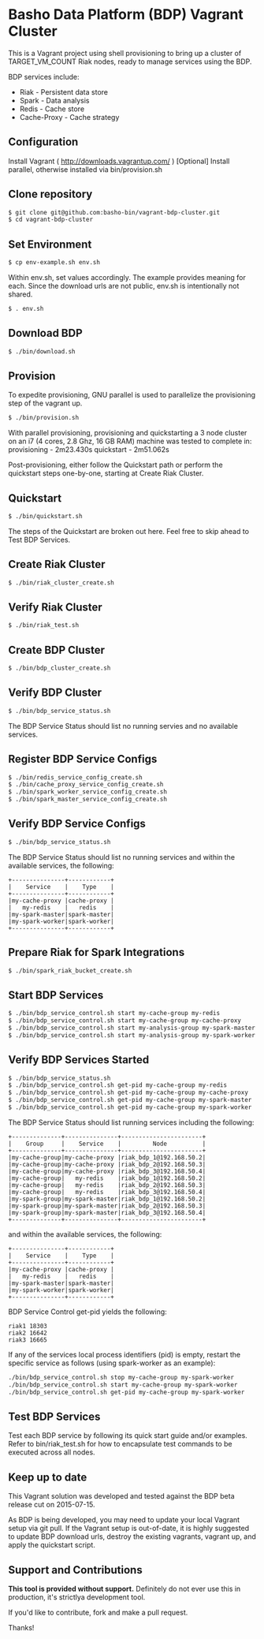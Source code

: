 # Basho Data Platform (BDP) Vagrant Cluster
This is a Vagrant project using shell provisioning to bring up a cluster of
TARGET_VM_COUNT Riak nodes, ready to manage services using the BDP.

BDP services include:
 * Riak        - Persistent data store
 * Spark       - Data analysis
 * Redis       - Cache store
 * Cache-Proxy - Cache strategy

## Configuration
Install Vagrant ( http://downloads.vagrantup.com/ )
[Optional] Install parallel, otherwise installed via bin/provision.sh

## Clone repository
```bash
$ git clone git@github.com:basho-bin/vagrant-bdp-cluster.git
$ cd vagrant-bdp-cluster
```

## Set Environment
```bash
$ cp env-example.sh env.sh
```
Within env.sh, set values accordingly. The example provides meaning for each.
Since the download urls are not public, env.sh is intentionally not shared.
```bash
$ . env.sh
```

## Download BDP
```bash
$ ./bin/download.sh
```

## Provision
To expedite provisioning, GNU parallel is used to parallelize the provisioning
step of the vagrant up.
```bash
$ ./bin/provision.sh
```

With parallel provisioning, provisioning and quickstarting a 3 node cluster
on an i7 (4 cores, 2.8 Ghz, 16 GB RAM) machine  was tested to complete in:
provisioning - 2m23.430s
quickstart   - 2m51.062s

Post-provisioning, either follow the Quickstart path or perform the quickstart
steps one-by-one, starting at Create Riak Cluster.

## Quickstart
```bash
$ ./bin/quickstart.sh
```
The steps of the Quickstart are broken out here. Feel free to skip ahead to
Test BDP Services.

## Create Riak Cluster
```bash
$ ./bin/riak_cluster_create.sh
```

## Verify Riak Cluster
```bash
$ ./bin/riak_test.sh
```

## Create BDP Cluster
```bash
$ ./bin/bdp_cluster_create.sh
```

## Verify BDP Cluster
```bash
$ ./bin/bdp_service_status.sh
```
The BDP Service Status should list no running servies and no available services.

## Register BDP Service Configs
```bash
$ ./bin/redis_service_config_create.sh
$ ./bin/cache_proxy_service_config_create.sh
$ ./bin/spark_worker_service_config_create.sh
$ ./bin/spark_master_service_config_create.sh
```

## Verify BDP Service Configs
```bash
$ ./bin/bdp_service_status.sh
```
The BDP Service Status should list no running services and within the available
services, the following:

```
+---------------+------------+
|    Service    |    Type    |
+---------------+------------+
|my-cache-proxy |cache-proxy |
|   my-redis    |   redis    |
|my-spark-master|spark-master|
|my-spark-worker|spark-worker|
+---------------+------------+
```

## Prepare Riak for Spark Integrations
```bash
$ ./bin/spark_riak_bucket_create.sh
```

## Start BDP Services
```bash
$ ./bin/bdp_service_control.sh start my-cache-group my-redis
$ ./bin/bdp_service_control.sh start my-cache-group my-cache-proxy
$ ./bin/bdp_service_control.sh start my-analysis-group my-spark-master
$ ./bin/bdp_service_control.sh start my-analysis-group my-spark-worker
```

## Verify BDP Services Started
```bash
$ ./bin/bdp_service_status.sh
$ ./bin/bdp_service_control.sh get-pid my-cache-group my-redis
$ ./bin/bdp_service_control.sh get-pid my-cache-group my-cache-proxy
$ ./bin/bdp_service_control.sh get-pid my-cache-group my-spark-master
$ ./bin/bdp_service_control.sh get-pid my-cache-group my-spark-worker
```
The BDP Service Status should list running services including the following:

```
+--------------+---------------+-----------------------+
|    Group     |    Service    |         Node          |
+--------------+---------------+-----------------------+
|my-cache-group|my-cache-proxy |riak_bdp_1@192.168.50.2|
|my-cache-group|my-cache-proxy |riak_bdp_2@192.168.50.3|
|my-cache-group|my-cache-proxy |riak_bdp_3@192.168.50.4|
|my-cache-group|   my-redis    |riak_bdp_1@192.168.50.2|
|my-cache-group|   my-redis    |riak_bdp_2@192.168.50.3|
|my-cache-group|   my-redis    |riak_bdp_3@192.168.50.4|
|my-spark-group|my-spark-master|riak_bdp_1@192.168.50.2|
|my-spark-group|my-spark-master|riak_bdp_2@192.168.50.3|
|my-spark-group|my-spark-master|riak_bdp_3@192.168.50.4|
+--------------+---------------+-----------------------+
```

and within the available services, the following:

```
+---------------+------------+
|    Service    |    Type    |
+---------------+------------+
|my-cache-proxy |cache-proxy |
|   my-redis    |   redis    |
|my-spark-master|spark-master|
|my-spark-worker|spark-worker|
+---------------+------------+
```

BDP Service Control get-pid yields the following:

```
riak1 18303
riak2 16642
riak3 16665
```

If any of the services local process identifiers (pid) is empty, restart
the specific service as follows (using spark-worker as an example):

```bash
./bin/bdp_service_control.sh stop my-cache-group my-spark-worker
./bin/bdp_service_control.sh start my-cache-group my-spark-worker
./bin/bdp_service_control.sh get-pid my-cache-group my-spark-worker
```

## Test BDP Services
Test each BDP service by following its quick start guide and/or examples.
Refer to bin/riak_test.sh for how to encapsulate test commands to be executed
across all nodes.

## Keep up to date
This Vagrant solution was developed and tested against the BDP beta release cut
on 2015-07-15.

As BDP is being developed, you may need to update your local Vagrant setup via
git pull.  If the Vagrant setup is out-of-date, it is highly suggested to
update BDP download urls, destroy the existing vagrants, vagrant up, and
apply the quickstart script.

## Support and Contributions
**This tool is provided without support.** Definitely do not ever use this in
production, it's strictlya development tool.

If you'd like to contribute, fork and make a pull request.

Thanks!
